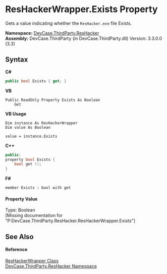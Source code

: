 # ResHackerWrapper.Exists Property 
 

Gets a value indicating whether the `ResHacker.exe` file Exists.

**Namespace:**&nbsp;<a href="N_DevCase_ThirdParty_ResHacker">DevCase.ThirdParty.ResHacker</a><br />**Assembly:**&nbsp;DevCase.ThirdParty (in DevCase.ThirdParty.dll) Version: 3.3.0.0 (3.3)

## Syntax

**C#**<br />
``` C#
public bool Exists { get; }
```

**VB**<br />
``` VB
Public ReadOnly Property Exists As Boolean
	Get
```

**VB Usage**<br />
``` VB Usage
Dim instance As ResHackerWrapper
Dim value As Boolean

value = instance.Exists

```

**C++**<br />
``` C++
public:
property bool Exists {
	bool get ();
}
```

**F#**<br />
``` F#
member Exists : bool with get

```


#### Property Value
Type: Boolean<br />\[Missing <value> documentation for "P:DevCase.ThirdParty.ResHacker.ResHackerWrapper.Exists"\]

## See Also


#### Reference
<a href="T_DevCase_ThirdParty_ResHacker_ResHackerWrapper">ResHackerWrapper Class</a><br /><a href="N_DevCase_ThirdParty_ResHacker">DevCase.ThirdParty.ResHacker Namespace</a><br />